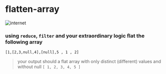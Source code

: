 # flatten-array

![internet](https://jammykam.files.wordpress.com/2017/09/good-good-release-your-inner-javascript.jpg)

### using `reduce`, `filter` and your extraordinary logic flat the following array 
`[1,[2,3,null,4],[null],5 , 1 , 2]`
> your output should a flat array with only distinct (different) values and without null 
`[ 1, 2, 3, 4, 5 ]`
